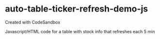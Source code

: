 # auto-table-ticker-refresh-demo-js
Created with CodeSandbox


Javascript/HTML code for a table with stock info that refreshes each 5 min
